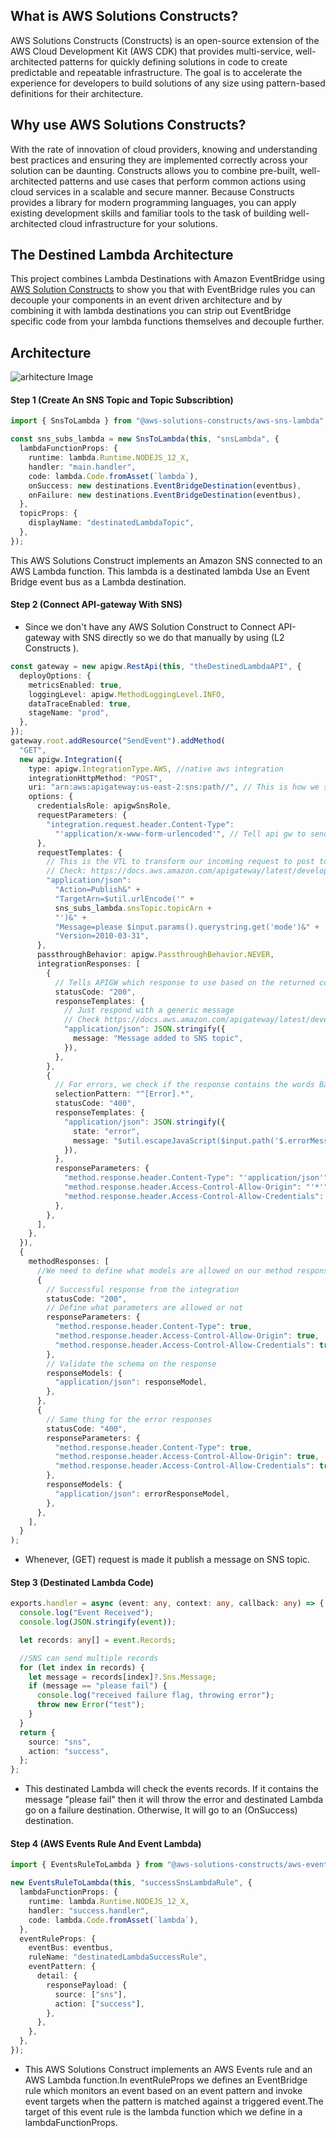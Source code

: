## What is AWS Solutions Constructs?

AWS Solutions Constructs (Constructs) is an open-source extension of the AWS Cloud Development Kit (AWS CDK) that provides multi-service, well-architected patterns for quickly defining solutions in code to create predictable and repeatable infrastructure. The goal is to accelerate the experience for developers to build solutions of any size using pattern-based definitions for their architecture.

## Why use AWS Solutions Constructs?

With the rate of innovation of cloud providers, knowing and understanding best practices and ensuring they are implemented correctly across your solution can be daunting. Constructs allows you to combine pre-built, well-architected patterns and use cases that perform common actions using cloud services in a scalable and secure manner. Because Constructs provides a library for modern programming languages, you can apply existing development skills and familiar tools to the task of building well-architected cloud infrastructure for your solutions.

## The Destined Lambda Architecture

This project combines Lambda Destinations with Amazon EventBridge using [AWS Solution Constructs](https://docs.aws.amazon.com/solutions/latest/constructs/welcome.html) to show you that with EventBridge rules you can decouple your components in an event driven architecture and by combining it with lambda destinations you can strip out EventBridge specific code from your lambda functions themselves and decouple further.

## Architecture

![arhitecture Image](https://github.com/cdk-patterns/serverless/raw/master/the-destined-lambda/img/arch.png)

#### Step 1 (Create An SNS Topic and Topic Subscribtion)

```typescript
import { SnsToLambda } from "@aws-solutions-constructs/aws-sns-lambda";

const sns_subs_lambda = new SnsToLambda(this, "snsLambda", {
  lambdaFunctionProps: {
    runtime: lambda.Runtime.NODEJS_12_X,
    handler: "main.handler",
    code: lambda.Code.fromAsset(`lambda`),
    onSuccess: new destinations.EventBridgeDestination(eventbus),
    onFailure: new destinations.EventBridgeDestination(eventbus),
  },
  topicProps: {
    displayName: "destinatedLambdaTopic",
  },
});
```

This AWS Solutions Construct implements an Amazon SNS connected to an AWS Lambda function. This lambda is a destinated lambda Use an Event Bridge event bus as a Lambda destination.

#### Step 2 (Connect API-gateway With SNS)

- Since we don't have any AWS Solution Construct to Connect API-gateway with SNS directly so we do that manually by using (L2 Constructs ).

```typescript
const gateway = new apigw.RestApi(this, "theDestinedLambdaAPI", {
  deployOptions: {
    metricsEnabled: true,
    loggingLevel: apigw.MethodLoggingLevel.INFO,
    dataTraceEnabled: true,
    stageName: "prod",
  },
});
gateway.root.addResource("SendEvent").addMethod(
  "GET",
  new apigw.Integration({
    type: apigw.IntegrationType.AWS, //native aws integration
    integrationHttpMethod: "POST",
    uri: "arn:aws:apigateway:us-east-2:sns:path//", // This is how we setup an SNS Topic publish operation.
    options: {
      credentialsRole: apigwSnsRole,
      requestParameters: {
        "integration.request.header.Content-Type":
          "'application/x-www-form-urlencoded'", // Tell api gw to send our payload as query params
      },
      requestTemplates: {
        // This is the VTL to transform our incoming request to post to our SNS topic
        // Check: https://docs.aws.amazon.com/apigateway/latest/developerguide/api-gateway-mapping-template-reference.html
        "application/json":
          "Action=Publish&" +
          "TargetArn=$util.urlEncode('" +
          sns_subs_lambda.snsTopic.topicArn +
          "')&" +
          "Message=please $input.params().querystring.get('mode')&" +
          "Version=2010-03-31",
      },
      passthroughBehavior: apigw.PassthroughBehavior.NEVER,
      integrationResponses: [
        {
          // Tells APIGW which response to use based on the returned code from the service
          statusCode: "200",
          responseTemplates: {
            // Just respond with a generic message
            // Check https://docs.aws.amazon.com/apigateway/latest/developerguide/api-gateway-mapping-template-reference.html
            "application/json": JSON.stringify({
              message: "Message added to SNS topic",
            }),
          },
        },
        {
          // For errors, we check if the response contains the words BadRequest
          selectionPattern: "^[Error].*",
          statusCode: "400",
          responseTemplates: {
            "application/json": JSON.stringify({
              state: "error",
              message: "$util.escapeJavaScript($input.path('$.errorMessage'))",
            }),
          },
          responseParameters: {
            "method.response.header.Content-Type": "'application/json'",
            "method.response.header.Access-Control-Allow-Origin": "'*'",
            "method.response.header.Access-Control-Allow-Credentials": "'true'",
          },
        },
      ],
    },
  }),
  {
    methodResponses: [
      //We need to define what models are allowed on our method response
      {
        // Successful response from the integration
        statusCode: "200",
        // Define what parameters are allowed or not
        responseParameters: {
          "method.response.header.Content-Type": true,
          "method.response.header.Access-Control-Allow-Origin": true,
          "method.response.header.Access-Control-Allow-Credentials": true,
        },
        // Validate the schema on the response
        responseModels: {
          "application/json": responseModel,
        },
      },
      {
        // Same thing for the error responses
        statusCode: "400",
        responseParameters: {
          "method.response.header.Content-Type": true,
          "method.response.header.Access-Control-Allow-Origin": true,
          "method.response.header.Access-Control-Allow-Credentials": true,
        },
        responseModels: {
          "application/json": errorResponseModel,
        },
      },
    ],
  }
);
```

- Whenever, (GET) request is made it publish a message on SNS topic.

#### Step 3 (Destinated Lambda Code)

```typescript
exports.handler = async (event: any, context: any, callback: any) => {
  console.log("Event Received");
  console.log(JSON.stringify(event));

  let records: any[] = event.Records;

  //SNS can send multiple records
  for (let index in records) {
    let message = records[index]?.Sns.Message;
    if (message == "please fail") {
      console.log("received failure flag, throwing error");
      throw new Error("test");
    }
  }
  return {
    source: "sns",
    action: "success",
  };
};
```

- This destinated Lambda will check the events records. If it contains the message "please fail" then it will throw the error and destinated Lambda go on a failure destination. Otherwise, It will go to an (OnSuccess) destination.

#### Step 4 (AWS Events Rule And Event Lambda)

```typescript
import { EventsRuleToLambda } from "@aws-solutions-constructs/aws-events-rule-lambda";

new EventsRuleToLambda(this, "successSnsLambdaRule", {
  lambdaFunctionProps: {
    runtime: lambda.Runtime.NODEJS_12_X,
    handler: "success.handler",
    code: lambda.Code.fromAsset(`lambda`),
  },
  eventRuleProps: {
    eventBus: eventbus,
    ruleName: "destinatedLambdaSuccessRule",
    eventPattern: {
      detail: {
        responsePayload: {
          source: ["sns"],
          action: ["success"],
        },
      },
    },
  },
});
```

- This AWS Solutions Construct implements an AWS Events rule and an AWS Lambda function.In eventRuleProps we defines an EventBridge rule which monitors an event based on an event pattern and invoke event targets when the pattern is matched against a triggered event.The target of this event rule is the lambda function which we define in a lambdaFunctionProps.
